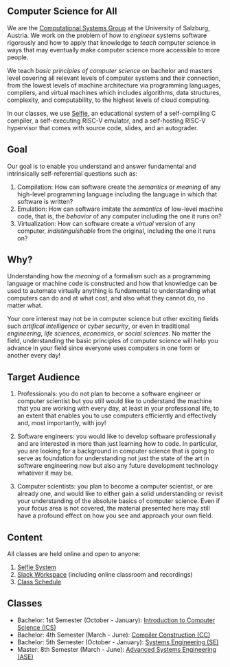 ## Computer Science for All

We are the [Computational Systems Group](http://www.cs.uni-salzburg.at/~ck) at the University of Salzburg, Austria. We work on the problem of how to *engineer* systems software rigorously and how to apply that knowledge to *teach* computer science in ways that may eventually make computer science more accessible to more people.

We teach *basic principles of computer science* on bachelor and masters level covering all relevant levels of computer systems and their connection, from the lowest levels of machine architecture via programming languages, compilers, and virtual machines which includes algorithms, data structures, complexity, and computability, to the highest levels of cloud computing.

In our classes, we use [Selfie](http://selfie.cs.uni-salzburg.at), an educational system of a self-compiling C compiler, a self-executing RISC-V emulator, and a self-hosting RISC-V hypervisor that comes with source code, slides, and an autograder.

## Goal

Our goal is to enable you understand and answer fundamental and intrinsically self-referential questions such as:

1. Compilation: How can software create the *semantics* or *meaning* of any high-level programming language including the language in which that software is written?
2. Emulation: How can software imitate the *semantics* of low-level machine code, that is, the *behavior* of any computer including the one it runs on?
3. Virtualization: How can software create a *virtual* version of any computer, *indistinguishable* from the original, including the one it runs on?

## Why?

Understanding how the *meaning* of a formalism such as a programming language or machine code is constructed and how that knowledge can be used to automate virtually anything is fundamental to understanding what computers can do and at what cost, and also what they cannot do, no matter what.

Your core interest may not be in computer science but other exciting fields such *artifical intelligence* or *cyber security*, or even in traditional *engineering*, *life sciences*, *economics*, or *social sciences*. No matter the field, understanding the basic principles of computer science will help you advance in your field since everyone uses computers in one form or another every day!

## Target Audience

1. Professionals: you do not plan to become a software engineer or computer scientist but you still would like to understand the machine that you are working with every day, at least in your professional life, to an extent that enables you to use computers efficiently and effectively and, most importantly, with joy!

2. Software engineers: you would like to develop software professionally and are interested in more than just learning how to code. In particular, you are looking for a background in computer science that is going to serve as foundation for understanding not just the state of the art in software engineering now but also any future development technology whatever it may be.

3. Computer scientists: you plan to become a computer scientist, or are already one, and would like to either gain a solid understanding or revisit your understanding of the absolute basics of computer science. Even if your focus area is not covered, the material presented here may still have a profound effect on how you see and approach your own field.

## Content

All classes are held online and open to anyone:

1. [Selfie System](https://github.com/cksystemsteaching/selfie)
2. [Slack Workspace](https://join.slack.com/t/cksystemsteaching/signup) (including online classroom and recordings)
3. [Class Schedule](http://www.google.com/calendar/embed?src=8sic4boj129rm0k4k85g428s7k%40group.calendar.google.com)

## Classes

* Bachelor: 1st Semester (October - January): [Introduction to Computer Science (ICS)](ics.md)
* Bachelor: 4th Semester (March - June): [Compiler Construction (CC)](cc.md)
* Bachelor: 5th Semester (October - January): [Systems Engineering (SE)](se.md)
* Master: 8th Semester (March - June): [Advanced Systems Engineering (ASE)](ase.md)